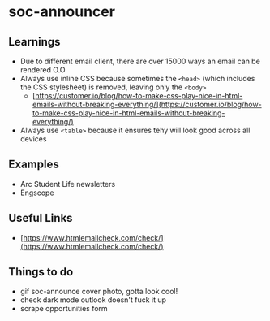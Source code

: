 # soc-announcer

## Learnings
- Due to different email client, there are over 15000 ways an email can be rendered O.O
- Always use inline CSS because sometimes the `<head>` (which includes the CSS stylesheet) is removed, leaving only the `<body>`
  - [https://customer.io/blog/how-to-make-css-play-nice-in-html-emails-without-breaking-everything/](https://customer.io/blog/how-to-make-css-play-nice-in-html-emails-without-breaking-everything/)
- Always use `<table>` because it ensures tehy will look good across all devices

## Examples
- Arc Student Life newsletters
- Engscope

## Useful Links
- [https://www.htmlemailcheck.com/check/](https://www.htmlemailcheck.com/check/)

## Things to do
- gif soc-announce cover photo, gotta look cool!
- check dark mode outlook doesn't fuck it up
- scrape opportunities form
